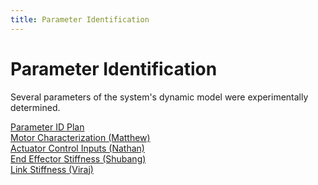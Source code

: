 ```yaml
---
title: Parameter Identification
---
```


# Parameter Identification

Several parameters of the system's dynamic model were experimentally determined.

[Parameter ID Plan](\Parameter_ID_Plan.pdf)\
[Motor Characterization (Matthew)](https://nbviewer.org/github/matt-nolan11/matt-nolan11.github.io/blob/main/Motor_Characterization.ipynb)\
[Actuator Control Inputs (Nathan)](https://nbviewer.org/github/matt-nolan11/matt-nolan11.github.io/blob/main/Nathan_Mayer_EGR557_Parameter_Identification.ipynb)\
[End Effector Stiffness (Shubang)](https://nbviewer.org/github/matt-nolan11/matt-nolan11.github.io/blob/main/stiffness_of_end_effector.ipynb)\
[Link Stiffness (Viraj)](\Para_ID_plan_Material_stiffness.pdf)
